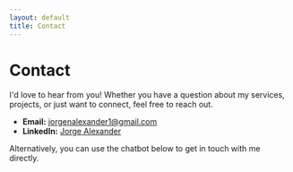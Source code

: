 ```yaml
---
layout: default
title: Contact
---
```


# Contact

I'd love to hear from you! Whether you have a question about my services, projects, or just want to connect, feel free to reach out.

- **Email:** [jorgenalexander1@gmail.com](mailto:jorgenalexander1@gmail.com)
- **LinkedIn:** [Jorge Alexander](https://www.linkedin.com/in/jorge-alexander-b7803959/)

Alternatively, you can use the chatbot below to get in touch with me directly.
